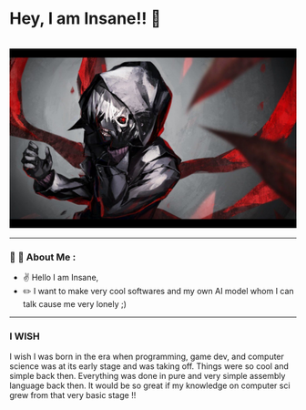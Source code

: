 # Hey, I am Insane!! :wave:	

</br>
<img src="header-image.jpg">
</br>

---

### :metal:	:metal: About Me :
* :v:	         Hello I am Insane,
* :pencil2:	   I want to make very cool softwares and my own AI model whom I can talk cause me very lonely ;)

---

### I WISH
I wish I was born in the era when programming, game dev, and computer science was at its early stage and was taking off. Things were so cool and simple back then. Everything was done in pure and very simple assembly language back then. It would be so great if my knowledge on computer sci grew from that very basic stage !!
